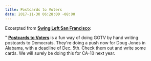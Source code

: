 ```yaml
---
title: Postcards to Voters
date: 2017-11-30 06:28:00 -08:00
---
```


Excerpted from [**Swing Left San Francisco**](https://swingleft.org/):

"  [**Postcards to Voters**](https://postcardstovoters.org/?link_id=4&can_id=e59665c3f3c1222626c02430d1bf6bdb&source=email-swing-left-san-francisco-newsletter-nov-29-2017&email_referrer=email_269105&email_subject=swing-left-san-francisco-newsletter-nov-29-2017) is a fun way of doing GOTV by hand writing postcards to Democrats. They're doing a push now for Doug Jones in Alabama, with a deadline of Dec. 5th. Check them out and write some cards.  We will surely be doing this for CA-10 next year.  



